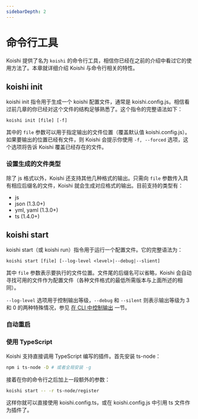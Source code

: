 ```yaml
---
sidebarDepth: 2
---
```


# 命令行工具

Koishi 提供了名为 `koishi` 的命令行工具，相信你已经在之前的介绍中看过它的使用方法了。本章就详细介绍 Koishi 与命令行相关的特性。

## koishi init

<Terminal :content="[
  { text: 'cd ~/mybot', type: 'input' },
  { text: 'koishi init', type: 'input' },
  { text: 'Connection Type', hint: '- Use arrow-keys. Return to submit.', type: 'select' },
  { text: 'Koishi Port', hint: '8080', type: 'question' },
  { text: 'HTTP Server', hint: 'http://localhost:5700', type: 'question' },
  { text: 'success created config file: /mybot/koishi.config.js' }
]">
</Terminal>

koishi init 指令用于生成一个 koishi 配置文件，通常是 koishi.config.js。相信看过前几章的你已经对这个文件的结构足够熟悉了。这个指令的完整语法如下：

```
koishi init [file] [-f]
```

其中的 `file` 参数可以用于指定输出的文件位置（覆盖默认值 koishi.config.js）。如果要输出的位置已经有文件，则 Koishi 会提示你使用 `-f, --forced` 选项，这个选项将告诉 Koishi 覆盖已经存在的文件。

### 设置生成的文件类型 <Badge text="1.3.0+"/>

除了 js 格式以外，Koishi 还支持其他几种格式的输出。只需向 `file` 参数传入具有相应后缀名的文件，Koishi 就会生成对应格式的输出。目前支持的类型有：

- js
- json (1.3.0+)
- yml, yaml (1.3.0+)
- ts (1.4.0+)

## koishi start

koishi start（或 koishi run）指令用于运行一个配置文件。它的完整语法为：

```
koishi start [file] [--log-level <level>|--debug|--slient]
```

其中 `file` 参数表示要执行的文件位置。文件尾的后缀名可以省略，Koishi 会自动寻找可用的文件作为配置文件（各种文件格式的最低所需版本与上面所述的相同）。

`--log-level` 选项用于控制输出等级，`--debug` 和 `--silent` 则表示输出等级为 3 和 0 的两种特殊情况，参见 [在 CLI 中控制输出](./logger.md#在-cli-中控制输出) 一节。

### 自动重启

<!-- TODO: -->

### 使用 TypeScript <Badge text="1.4.0+"/>

Koishi 支持直接调用 TypeScript 编写的插件。首先安装 ts-node：

```sh
npm i ts-node -D # 或者全局安装 -g
```

接着在你的命令行之后加上一段额外的参数：

```sh
koishi start -- -r ts-node/register
```

这样你就可以直接使用 koishi.config.ts，或在 koishi.config.js 中引用 ts 文件作为插件了。
